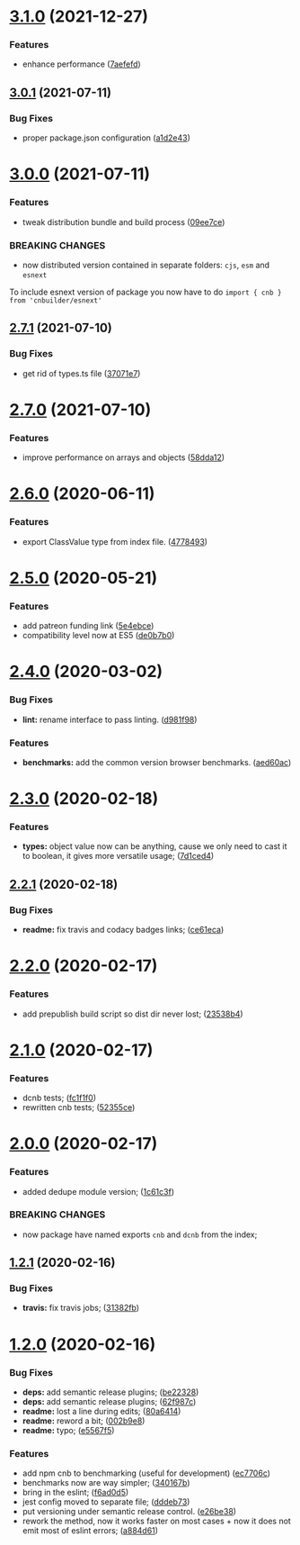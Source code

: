 # [3.1.0](https://github.com/xobotyi/cnbuilder/compare/v3.0.1...v3.1.0) (2021-12-27)


### Features

* enhance performance ([7aefefd](https://github.com/xobotyi/cnbuilder/commit/7aefefd2a3f9ee73326e32cf7b820a5b3a3280b2))

## [3.0.1](https://github.com/xobotyi/cnbuilder/compare/v3.0.0...v3.0.1) (2021-07-11)


### Bug Fixes

* proper package.json configuration ([a1d2e43](https://github.com/xobotyi/cnbuilder/commit/a1d2e43b22274e0cc229d503a69e4ddc3598f35a))

# [3.0.0](https://github.com/xobotyi/cnbuilder/compare/v2.7.1...v3.0.0) (2021-07-11)


### Features

* tweak distribution bundle and build process ([09ee7ce](https://github.com/xobotyi/cnbuilder/commit/09ee7ceffbb6125dac1670039606566cc817ed75))


### BREAKING CHANGES

* now distributed version contained in separate folders: `cjs`, `esm` and
`esnext`

To include esnext version of package you now have to do
`import { cnb } from 'cnbuilder/esnext'`

## [2.7.1](https://github.com/xobotyi/cnbuilder/compare/v2.7.0...v2.7.1) (2021-07-10)


### Bug Fixes

* get rid of types.ts file ([37071e7](https://github.com/xobotyi/cnbuilder/commit/37071e782b527391199c6b21581ac881af242904))

# [2.7.0](https://github.com/xobotyi/cnbuilder/compare/v2.6.0...v2.7.0) (2021-07-10)


### Features

* improve performance on arrays and objects ([58dda12](https://github.com/xobotyi/cnbuilder/commit/58dda1220efa6f5dee98d07513b8eb441303c6a4))

# [2.6.0](https://github.com/xobotyi/cnbuilder/compare/v2.5.0...v2.6.0) (2020-06-11)


### Features

* export ClassValue type from index file. ([4778493](https://github.com/xobotyi/cnbuilder/commit/4778493f85e28e716ecf797fe64abaf7496f5470))

# [2.5.0](https://github.com/xobotyi/cnbuilder/compare/v2.4.0...v2.5.0) (2020-05-21)


### Features

* add patreon funding link ([5e4ebce](https://github.com/xobotyi/cnbuilder/commit/5e4ebce409b718d3593f2530bea0ffe41ae96ba8))
* compatibility level now at ES5 ([de0b7b0](https://github.com/xobotyi/cnbuilder/commit/de0b7b0bf71341c0477ff7a6fe1bc6477d290e59))

# [2.4.0](https://github.com/xobotyi/cnbuilder/compare/v2.3.0...v2.4.0) (2020-03-02)


### Bug Fixes

* **lint:** rename interface to pass linting. ([d981f98](https://github.com/xobotyi/cnbuilder/commit/d981f983e985be01105563e465e7f0020047f971))


### Features

* **benchmarks:** add the common version browser benchmarks. ([aed60ac](https://github.com/xobotyi/cnbuilder/commit/aed60ac7991e62b4c1b3d46a290fced0fb03f331))

# [2.3.0](https://github.com/xobotyi/cnbuilder/compare/v2.2.1...v2.3.0) (2020-02-18)


### Features

* **types:** object value now can be anything, cause we only need to cast it to boolean, it gives more versatile usage; ([7d1ced4](https://github.com/xobotyi/cnbuilder/commit/7d1ced48d7439972917b372c42cd223fb963428a))

## [2.2.1](https://github.com/xobotyi/cnbuilder/compare/v2.2.0...v2.2.1) (2020-02-18)


### Bug Fixes

* **readme:** fix travis and codacy badges links; ([ce61eca](https://github.com/xobotyi/cnbuilder/commit/ce61ecab2d5e7efe8e2ac15c6abf42d56258d1c6))

# [2.2.0](https://github.com/xobotyi/cnbuilder/compare/v2.1.0...v2.2.0) (2020-02-17)


### Features

* add prepublish build script so dist dir never lost; ([23538b4](https://github.com/xobotyi/cnbuilder/commit/23538b4db4a8fc4d6297a8f94c9e01d4170a64a9))

# [2.1.0](https://github.com/xobotyi/cnbuilder/compare/v2.0.0...v2.1.0) (2020-02-17)


### Features

* dcnb tests; ([fc1f1f0](https://github.com/xobotyi/cnbuilder/commit/fc1f1f08dd0ea2070fe5186545016ad917f3ed3c))
* rewritten cnb tests; ([52355ce](https://github.com/xobotyi/cnbuilder/commit/52355ce51dcc59ec8bfe1da055fbf1910144c1b1))

# [2.0.0](https://github.com/xobotyi/cnbuilder/compare/v1.2.1...v2.0.0) (2020-02-17)


### Features

* added dedupe module version; ([1c61c3f](https://github.com/xobotyi/cnbuilder/commit/1c61c3fd2567d8586e22e46f02c6cc8050f8dcb5))


### BREAKING CHANGES

* now package have named exports `cnb` and `dcnb` from the index;

## [1.2.1](https://github.com/xobotyi/cnbuilder/compare/v1.2.0...v1.2.1) (2020-02-16)


### Bug Fixes

* **travis:** fix travis jobs; ([31382fb](https://github.com/xobotyi/cnbuilder/commit/31382fb2953d44facaa099fb30c671af15f86779))

# [1.2.0](https://github.com/xobotyi/cnbuilder/compare/v1.1.7...v1.2.0) (2020-02-16)


### Bug Fixes

* **deps:** add semantic release plugins; ([be22328](https://github.com/xobotyi/cnbuilder/commit/be2232809e601e60772a8296e663bb9ab3c9047c))
* **deps:** add semantic release plugins; ([62f987c](https://github.com/xobotyi/cnbuilder/commit/62f987ca2c4cd42accf60b8bc87b30ba388526ab))
* **readme:** lost a line during edits; ([80a6414](https://github.com/xobotyi/cnbuilder/commit/80a641437d153a8d098dfaa797b6400bee1984c8))
* **readme:** reword a bit; ([002b9e8](https://github.com/xobotyi/cnbuilder/commit/002b9e8d7e823b8b9d5605627dd71b8b64c7cd91))
* **readme:** typo; ([e5567f5](https://github.com/xobotyi/cnbuilder/commit/e5567f584b18b6f42ec0a75739c41193a9229577))


### Features

* add npm cnb to benchmarking (useful for development) ([ec7706c](https://github.com/xobotyi/cnbuilder/commit/ec7706ce129a7338f046bb3e45457c64d08801e6))
* benchmarks now are way simpler; ([340167b](https://github.com/xobotyi/cnbuilder/commit/340167b2a8d8300f29e3e17fd5637d1efa1da60e))
* bring in the eslint; ([f6ad0d5](https://github.com/xobotyi/cnbuilder/commit/f6ad0d50bfbd933a67986c044738ad84df5840d9))
* jest config moved to separate file; ([dddeb73](https://github.com/xobotyi/cnbuilder/commit/dddeb73d22d65fb4eed9472dce053c6120419a62))
* put versioning under semantic release control. ([e26be38](https://github.com/xobotyi/cnbuilder/commit/e26be38f1d5aae203d43e624c05a36a3cb72fa3e))
* rework the method, now it works faster on most cases + now it does not emit most of eslint errors; ([a884d61](https://github.com/xobotyi/cnbuilder/commit/a884d617103d9266d19a507e60097b55a0073b0f))
